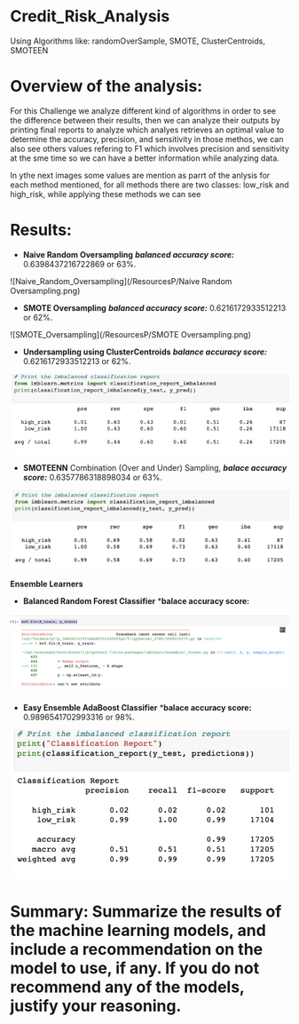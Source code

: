 # Credit_Risk_Analysis
Using Algorithms like: randomOverSample, SMOTE, ClusterCentroids, SMOTEEN

# Overview of the analysis:

For this Challenge we analyze different kind of algorithms in order to see the difference between their results, then we can analyze their outputs by printing final reports to analyze which analyes retrieves an optimal value to determine the accuracy, precision, and sensitivity in those methos, we can also see others values refering to F1 which involves precision and sensitivity at the sme time so we can have a better information while analyzing data.

In ythe next images some values are mention as parrt of the anlysis for each method mentioned, for all methods there are two classes: low_risk and high_risk, while applying these methods we can see 


# Results:

* **Naive Random Oversampling** ***balanced accuracy score:*** 0.6398437216722869 or 63%.

![Naive_Random_Oversampling](/ResourcesP/Naive Random Oversampling.png)

* **SMOTE Oversampling** ***balanced accuracy score:*** 0.6216172933512213 or 62%.

![SMOTE_Oversampling](/ResourcesP/SMOTE Oversampling.png)

* **Undersampling using ClusterCentroids** ***balance accuracy score:*** 0.6216172933512213 or 62%.

![Cluster_Centroids](/ResourcesP/Cluster_Centroids.png)

* **SMOTEENN** Combination (Over and Under) Sampling, ***balace accuracy score:*** 0.6357786318898034 or 63%.

![Smoteen](/ResourcesP/Combination_OverandUnder_Sampling.png)

**Ensemble Learners**
* **Balanced Random Forest Classifier** ***balace accuracy score:**

![Balance_Random_Forest_Classifier](/ResourcesP/Balanced_Random_Forest_Classifier.png)

* **Easy Ensemble AdaBoost Classifier** ***balace accuracy score:** 0.9896541702993316 or 98%.

![Easy_Ensemble_AdaBoost_Classifier](/ResourcesP/EasyEnsembleAdaBoostClassifier.png)

# Summary: Summarize the results of the machine learning models, and include a recommendation on the model to use, if any. If you do not recommend any of the models, justify your reasoning.
